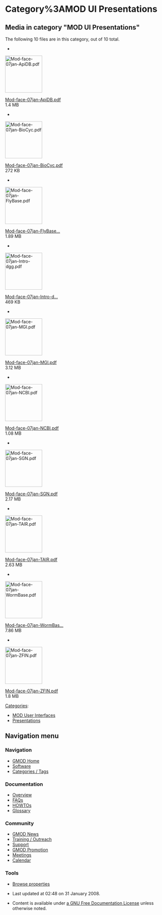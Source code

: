 



<span id="top"></span>




# <span dir="auto">Category%3AMOD UI Presentations</span>










## Media in category "MOD UI Presentations"

The following 10 files are in this category, out of 10 total.

- 

  

  

  <img
  src="../mediawiki/skins/common/images/icons/fileicon-pdf.png"
  width="120" height="120" alt="Mod-face-07jan-ApiDB.pdf" />

  

  

  

  [Mod-face-07jan-ApiDB.pdf](File:Mod-face-07jan-ApiDB.pdf "File:Mod-face-07jan-ApiDB.pdf")  
  1.4 MB  

  

  

- 

  

  

  <img
  src="../mediawiki/skins/common/images/icons/fileicon-pdf.png"
  width="120" height="120" alt="Mod-face-07jan-BioCyc.pdf" />

  

  

  

  [Mod-face-07jan-BioCyc.pdf](File:Mod-face-07jan-BioCyc.pdf "File:Mod-face-07jan-BioCyc.pdf")  
  272 KB  

  

  

- 

  

  

  <img
  src="../mediawiki/skins/common/images/icons/fileicon-pdf.png"
  width="120" height="120" alt="Mod-face-07jan-FlyBase.pdf" />

  

  

  

  [Mod-face-07jan-FlyBase...](File:Mod-face-07jan-FlyBase.pdf "File:Mod-face-07jan-FlyBase.pdf")  
  1.89 MB  

  

  

- 

  

  

  <img
  src="../mediawiki/skins/common/images/icons/fileicon-pdf.png"
  width="120" height="120" alt="Mod-face-07jan-Intro-dgg.pdf" />

  

  

  

  [Mod-face-07jan-Intro-d...](File:Mod-face-07jan-Intro-dgg.pdf "File:Mod-face-07jan-Intro-dgg.pdf")  
  469 KB  

  

  

- 

  

  

  <img
  src="../mediawiki/skins/common/images/icons/fileicon-pdf.png"
  width="120" height="120" alt="Mod-face-07jan-MGI.pdf" />

  

  

  

  [Mod-face-07jan-MGI.pdf](File:Mod-face-07jan-MGI.pdf "File:Mod-face-07jan-MGI.pdf")  
  3.12 MB  

  

  

- 

  

  

  <img
  src="../mediawiki/skins/common/images/icons/fileicon-pdf.png"
  width="120" height="120" alt="Mod-face-07jan-NCBI.pdf" />

  

  

  

  [Mod-face-07jan-NCBI.pdf](File:Mod-face-07jan-NCBI.pdf "File:Mod-face-07jan-NCBI.pdf")  
  1.08 MB  

  

  

- 

  

  

  <img
  src="../mediawiki/skins/common/images/icons/fileicon-pdf.png"
  width="120" height="120" alt="Mod-face-07jan-SGN.pdf" />

  

  

  

  [Mod-face-07jan-SGN.pdf](File:Mod-face-07jan-SGN.pdf "File:Mod-face-07jan-SGN.pdf")  
  2.17 MB  

  

  

- 

  

  

  <img
  src="../mediawiki/skins/common/images/icons/fileicon-pdf.png"
  width="120" height="120" alt="Mod-face-07jan-TAIR.pdf" />

  

  

  

  [Mod-face-07jan-TAIR.pdf](File:Mod-face-07jan-TAIR.pdf "File:Mod-face-07jan-TAIR.pdf")  
  2.63 MB  

  

  

- 

  

  

  <img
  src="../mediawiki/skins/common/images/icons/fileicon-pdf.png"
  width="120" height="120" alt="Mod-face-07jan-WormBase.pdf" />

  

  

  

  [Mod-face-07jan-WormBas...](File:Mod-face-07jan-WormBase.pdf "File:Mod-face-07jan-WormBase.pdf")  
  7.86 MB  

  

  

- 

  

  

  <img
  src="../mediawiki/skins/common/images/icons/fileicon-pdf.png"
  width="120" height="120" alt="Mod-face-07jan-ZFIN.pdf" />

  

  

  

  [Mod-face-07jan-ZFIN.pdf](File:Mod-face-07jan-ZFIN.pdf "File:Mod-face-07jan-ZFIN.pdf")  
  1.8 MB  

  

  





[Categories](Special%3ACategories "Special%3ACategories"):

- [MOD User
  Interfaces](Category%3AMOD_User_Interfaces "Category%3AMOD User Interfaces")
- [Presentations](Category%3APresentations "Category%3APresentations")






## Navigation menu









### Navigation



- <span id="n-GMOD-Home">[GMOD Home](Main_Page)</span>
- <span id="n-Software">[Software](GMOD_Components)</span>
- <span id="n-Categories-.2F-Tags">[Categories /
  Tags](Categories)</span>




### Documentation



- <span id="n-Overview">[Overview](Overview)</span>
- <span id="n-FAQs">[FAQs](Category%3AFAQ)</span>
- <span id="n-HOWTOs">[HOWTOs](Category%3AHOWTO)</span>
- <span id="n-Glossary">[Glossary](Glossary)</span>




### Community



- <span id="n-GMOD-News">[GMOD News](GMOD_News)</span>
- <span id="n-Training-.2F-Outreach">[Training /
  Outreach](Training_and_Outreach)</span>
- <span id="n-Support">[Support](Support)</span>
- <span id="n-GMOD-Promotion">[GMOD Promotion](GMOD_Promotion)</span>
- <span id="n-Meetings">[Meetings](Meetings)</span>
- <span id="n-Calendar">[Calendar](Calendar)</span>




### Tools

- <span id="t-smwbrowselink"><a href="Special%253ABrowse/Category%3AMOD_UI_Presentations"
  rel="smw-browse">Browse properties</a></span>



- <span id="footer-info-lastmod">Last updated at 02:48 on 31 January
  2008.</span>
<!-- - <span id="footer-info-viewcount">11,053 page views.</span> -->
- <span id="footer-info-copyright">Content is available under
  <a href="http://www.gnu.org/licenses/fdl-1.3.html" class="external"
  rel="nofollow">a GNU Free Documentation License</a> unless otherwise
  noted.</span>

<!-- -->



<!-- -->




